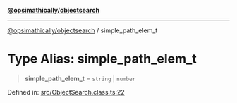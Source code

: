 [**@opsimathically/objectsearch**](../README.md)

***

[@opsimathically/objectsearch](../README.md) / simple\_path\_elem\_t

# Type Alias: simple\_path\_elem\_t

> **simple\_path\_elem\_t** = `string` \| `number`

Defined in: [src/ObjectSearch.class.ts:22](https://github.com/opsimathically/objectsearch/blob/0881bd7121c6c0bee9c3ad9b7f1fa3f364f28e99/src/ObjectSearch.class.ts#L22)
